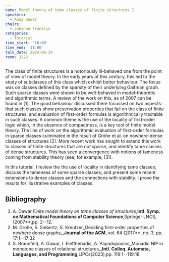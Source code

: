 ```yaml
---
name: Model theory of tame classes of finite structures I
speakers:
  - Anuj Dawar
chairs:
  - Johanna Franklin
categories:
  - Tutorial
time_start: '10:00'
time_end: '11:00'
talk_date: 2024-06-24
room: J222
---
```


The class of finite structures is a notoriously ill-behaved one from the point of view of model theory.  In the early years of this century, this led to the study of subclasses of this class which exhibit better behaviour.  The focus was on classes defined by the sparsity of their underlying Gaifman graph.  Such sparse classes were shown to be well-behaved in model-theoretic and algorithmic terms.  A review of the work on this, as of 2007 can be found in [1].  The good behaviour discussed there focussed on two aspects: that such classes show preservation properties that fail on the class of finite structures, and evaluation of first-order formulas is algorithmically tractable in such classes.   A common theme is the use of the locality of first-order logic which, in the absence of compactness, is a key tool of finite model theory.  The line of work on the algorithmic evaluation of first-order formulas in sparse classes culminated in the result of Grohe et al. on nowhere-dense classes of structures [2].  More recent work has sought to extend this work to classes of finite structures that are not sparse, and identify tame classes of dense structures.  This has seen a convergence with notions of tameness coming from stability theory (see, for example, [3]).

In this tutorial, I review the the use of locality in identifying tame classes; discuss the tameness of some sparse classes; and present some recent extensions to dense classes and the connections with stability.  I prove the results for illustrative examples of classes.


## Bibliography

1. A. Dawar,_Finite model theory on tame classes of structures_,**Intl. Symp. on Mathematical Foundations of Computer Science**,Springer LNCS,(2007**,pp. 2--12.
2. M. Grohe, S. Siebertz, S. Kreutzer_Deciding first-order properties of nowhere dense graphs_,**Journal of the ACM**,  vol. 64 (2017**, no. 3, pp. 17:1--17:32
3.  S. Braunfeld, A. Dawar, I. Eleftheriadis, A. Papadopoulos_Monadic NIP in monotone classes of relational structures_,**Intl. Colloq. Automata, Languages, and Programming**,LIPCs(2023),pp. 119:1--119:18.









